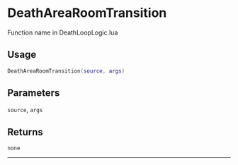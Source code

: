 # DeathAreaRoomTransition
Function name in DeathLoopLogic.lua
## Usage
```lua
DeathAreaRoomTransition(source, args)
```
## Parameters
`source`, `args`
## Returns
`none`

---